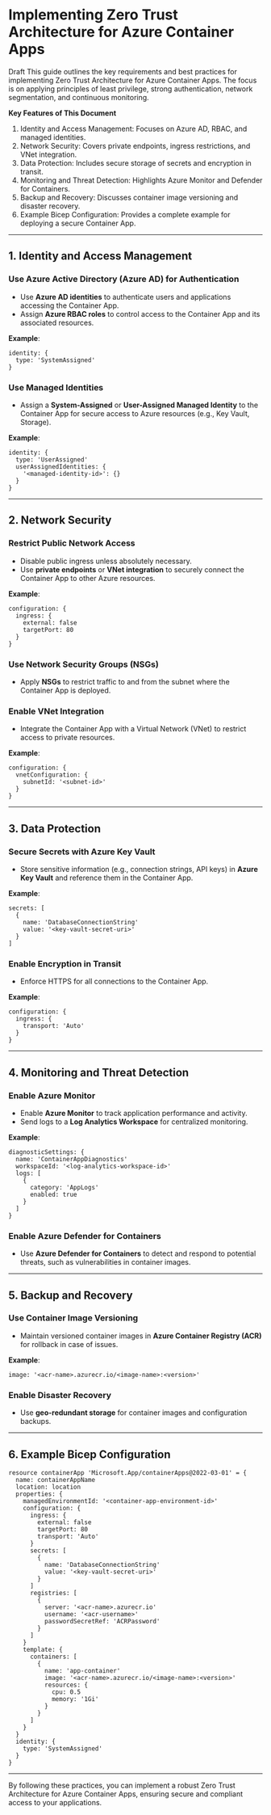 # Implementing Zero Trust Architecture for Azure Container Apps

Draft 
This guide outlines the key requirements and best practices for implementing Zero Trust Architecture for Azure Container Apps. The focus is on applying principles of least privilege, strong authentication, network segmentation, and continuous monitoring.

**Key Features of This Document**

1. Identity and Access Management: Focuses on Azure AD, RBAC, and managed identities.
2. Network Security: Covers private endpoints, ingress restrictions, and VNet integration.
3. Data Protection: Includes secure storage of secrets and encryption in transit.
4. Monitoring and Threat Detection: Highlights Azure Monitor and Defender for Containers.
5. Backup and Recovery: Discusses container image versioning and disaster recovery.
6. Example Bicep Configuration: Provides a complete example for deploying a secure Container App.

---

## **1. Identity and Access Management**

### **Use Azure Active Directory (Azure AD) for Authentication**
- Use **Azure AD identities** to authenticate users and applications accessing the Container App.
- Assign **Azure RBAC roles** to control access to the Container App and its associated resources.

**Example**:
```bicep
identity: {
  type: 'SystemAssigned'
}
```

### **Use Managed Identities**
- Assign a **System-Assigned** or **User-Assigned Managed Identity** to the Container App for secure access to Azure resources (e.g., Key Vault, Storage).

**Example**:
```bicep
identity: {
  type: 'UserAssigned'
  userAssignedIdentities: {
    '<managed-identity-id>': {}
  }
}
```

---

## **2. Network Security**

### **Restrict Public Network Access**
- Disable public ingress unless absolutely necessary.
- Use **private endpoints** or **VNet integration** to securely connect the Container App to other Azure resources.

**Example**:
```bicep
configuration: {
  ingress: {
    external: false
    targetPort: 80
  }
}
```

### **Use Network Security Groups (NSGs)**
- Apply **NSGs** to restrict traffic to and from the subnet where the Container App is deployed.

### **Enable VNet Integration**
- Integrate the Container App with a Virtual Network (VNet) to restrict access to private resources.

**Example**:
```bicep
configuration: {
  vnetConfiguration: {
    subnetId: '<subnet-id>'
  }
}
```

---

## **3. Data Protection**

### **Secure Secrets with Azure Key Vault**
- Store sensitive information (e.g., connection strings, API keys) in **Azure Key Vault** and reference them in the Container App.

**Example**:
```bicep
secrets: [
  {
    name: 'DatabaseConnectionString'
    value: '<key-vault-secret-uri>'
  }
]
```

### **Enable Encryption in Transit**
- Enforce HTTPS for all connections to the Container App.

**Example**:
```bicep
configuration: {
  ingress: {
    transport: 'Auto'
  }
}
```

---

## **4. Monitoring and Threat Detection**

### **Enable Azure Monitor**
- Enable **Azure Monitor** to track application performance and activity.
- Send logs to a **Log Analytics Workspace** for centralized monitoring.

**Example**:
```bicep
diagnosticSettings: {
  name: 'ContainerAppDiagnostics'
  workspaceId: '<log-analytics-workspace-id>'
  logs: [
    {
      category: 'AppLogs'
      enabled: true
    }
  ]
}
```

### **Enable Azure Defender for Containers**
- Use **Azure Defender for Containers** to detect and respond to potential threats, such as vulnerabilities in container images.

---

## **5. Backup and Recovery**

### **Use Container Image Versioning**
- Maintain versioned container images in **Azure Container Registry (ACR)** for rollback in case of issues.

**Example**:
```bicep
image: '<acr-name>.azurecr.io/<image-name>:<version>'
```

### **Enable Disaster Recovery**
- Use **geo-redundant storage** for container images and configuration backups.

---

## **6. Example Bicep Configuration**
```bicep
resource containerApp 'Microsoft.App/containerApps@2022-03-01' = {
  name: containerAppName
  location: location
  properties: {
    managedEnvironmentId: '<container-app-environment-id>'
    configuration: {
      ingress: {
        external: false
        targetPort: 80
        transport: 'Auto'
      }
      secrets: [
        {
          name: 'DatabaseConnectionString'
          value: '<key-vault-secret-uri>'
        }
      ]
      registries: [
        {
          server: '<acr-name>.azurecr.io'
          username: '<acr-username>'
          passwordSecretRef: 'ACRPassword'
        }
      ]
    }
    template: {
      containers: [
        {
          name: 'app-container'
          image: '<acr-name>.azurecr.io/<image-name>:<version>'
          resources: {
            cpu: 0.5
            memory: '1Gi'
          }
        }
      ]
    }
  }
  identity: {
    type: 'SystemAssigned'
  }
}
```

---

By following these practices, you can implement a robust Zero Trust Architecture for Azure Container Apps, ensuring secure and compliant access to your applications.